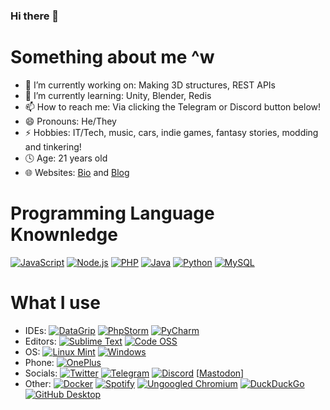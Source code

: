 ### Hi there 👋
# Something about me ^w
 - 🔭 I’m currently working on: Making 3D structures, REST APIs
 - 🌱 I’m currently learning: Unity, Blender, Redis
 - 📫 How to reach me: Via clicking the Telegram or Discord button below!
 - 😄 Pronouns: He/They
 - ⚡ Hobbies: IT/Tech, music, cars, indie games, fantasy stories, modding and tinkering!
 - 🕓 Age: 21 years old
 - 🌐 Websites: [Bio](https://bio.lyzcoote.gay) and [Blog](https://blog.lyzcoote.gay)
 

# Programming Language Knownledge
[<img alt="JavaScript" src="https://img.shields.io/badge/javascript-%23323330.svg?style=for-the-badge&logo=javascript&logoColor=%23F7DF1E" />](https://developer.mozilla.org/en-US/docs/Web/JavaScript) 
[<img alt="Node.js" src="https://img.shields.io/badge/node.js-6DA55F?style=for-the-badge&logo=node.js&logoColor=white" />](https://nodejs.org) 
[<img alt="PHP" src="https://img.shields.io/badge/php-%23777BB4.svg?style=for-the-badge&logo=php&logoColor=white" />](https://www.php.net/) 
[<img alt="Java" src="https://img.shields.io/badge/java-%23ED8B00.svg?style=for-the-badge&logo=java&logoColor=white" />](https://www.java.com/it/) 
[<img alt="Python" src="https://img.shields.io/badge/python-3670A0?style=for-the-badge&logo=python&logoColor=ffdd54" />](https://www.python.org/) 
[<img alt="MySQL" src="https://img.shields.io/badge/mysql-%2300f.svg?style=for-the-badge&logo=mysql&logoColor=white"/>](https://www.mysql.com/)

# What I use
 - IDEs:
[<img alt="DataGrip" src="https://img.shields.io/badge/datagrip-143?style=for-the-badge&logo=datagrip&logoColor=black&color=black&labelColor=darkorchid" />](https://www.jetbrains.com/datagrip/) 
[<img alt="PhpStorm" src="https://img.shields.io/badge/phpstorm-143?style=for-the-badge&logo=phpstorm&logoColor=black&color=black&labelColor=darkorchid"/>](https://www.jetbrains.com/phpstorm/) 
[<img alt="PyCharm" src="https://img.shields.io/badge/pycharm-143?style=for-the-badge&logo=pycharm&logoColor=black&color=black&labelColor=green"/>](https://www.jetbrains.com/pycharm/) 
 - Editors:
[<img alt="Sublime Text" src="https://img.shields.io/badge/sublime_text-%23575757.svg?style=for-the-badge&logo=sublime-text&logoColor=important" />](https://www.sublimetext.com/) 
[<img alt="Code OSS" src="https://img.shields.io/badge/Code%20OSS-0078d7.svg?style=for-the-badge&logo=visual-studio-code&logoColor=white" />](https://github.com/Microsoft/vscode)
 - OS:
[<img src="https://img.shields.io/badge/Linux_Mint-gray?style=for-the-badge&logo=linux" alt="Linux Mint" />](https://linuxmint.com/)
[<img src="https://img.shields.io/badge/Windows-blue?style=for-the-badge&logo=windows" alt="Windows" />](https://windows.com)
 - Phone:
[<img alt="OnePlus" src="https://img.shields.io/badge/Oneplus-%23FF6900.svg?style=for-the-badge&logo=oneplus&logoColor=white" />](https://www.oneplus.com/it/nord-2-5g)
 - Socials:
[<img alt="Twitter" src="https://img.shields.io/badge/twitter-%231DA1F2.svg?style=for-the-badge&logo=Twitter&logoColor=white" />](https://twitter.com/lyzcoote) [<img alt="Telegram" src="https://img.shields.io/badge/Telegram-2CA5E0?style=for-the-badge&logo=telegram&logoColor=white" />](https://t.me/IT_LyzCoote) [<img alt="Discord" src="https://img.shields.io/badge/Discord-%237289DA.svg?style=for-the-badge&logo=discord&logoColor=white" />](https://discordapp.com/users/441641373775691778)
[<a src="https://img.shields.io/badge/Mastodon-%237289DA.svg?style=for-the-badge&logo=mastodon&logoColor=white" rel="me" href="https://bark.lgbt/@lyzcoote">Mastodon</a>]
 - Other:
[<img alt="Docker" src="https://img.shields.io/badge/docker-%230db7ed.svg?style=for-the-badge&logo=docker&logoColor=white" />](https://www.docker.com/) [<img alt="Spotify" src="https://img.shields.io/badge/Spotify-1ED760?style=for-the-badge&logo=spotify&logoColor=white" />](https://www.spotify.com/) [<img alt="Ungoogled Chromium" src="https://img.shields.io/badge/Ungoogled%20Chromium-4285F4?style=for-the-badge&logo=GoogleChrome&logoColor=white" />](https://github.com/Eloston/ungoogled-chromium) [<img alt="DuckDuckGo" src="https://img.shields.io/badge/DuckDuckGo-DE5833?style=for-the-badge&logo=DuckDuckGo&logoColor=white" />](https://duckduckgo.com) [<img alt="GitHub Desktop" src="https://img.shields.io/badge/github%20desktop-%23121011.svg?style=for-the-badge&logo=github&logoColor=white" />](https://desktop.github.com/)
